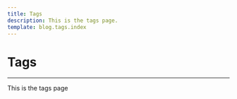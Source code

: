 ```yaml
---
title: Tags
description: This is the tags page.
template: blog.tags.index
---
```


# Tags
---
This is the tags page
